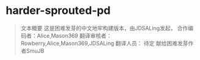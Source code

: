 # harder-sprouted-pd
>文本概要
这是困难发芽的中文地牢构建版本，由JDSALing发起，
合作编码者：Alice,Mason369
翻译审核者：Rowberry,Alice,Mason369,JDSALing
翻译人员：
待定
献给困难发芽作者SmuJB
